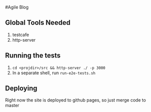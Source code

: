#Agile Blog

## Global Tools Needed
1. testcafe
2. http-server

## Running the tests

1. `cd <projdir>/src && http-server ./ -p 3000`
2. In a separate shell, run `run-e2e-tests.sh`

## Deploying

Right now the site is deployed to github pages, so just merge code to master
